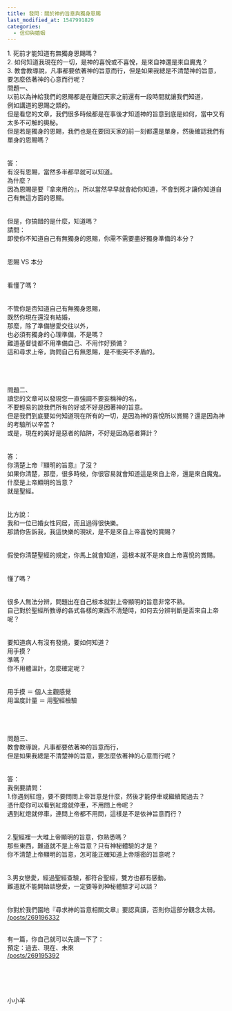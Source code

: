 ```yaml
---
title: 發問：關於神的旨意與獨身恩賜
last_modified_at: 1547991829
categories:
  - 信仰與婚姻
---
```


<p>1. 死前才能知道有無獨身恩賜嗎？<br>
2. 如何知道我現在的一切，是神的喜悅或不喜悅，是來自神還是來自魔鬼？<br>
3. 教會教導說，凡事都要依著神的旨意而行，但是如果我總是不清楚神的旨意，要怎麼依著神的心意而行呢？<br>
<!--more-->問題一、<br>
以前以為神給我們的恩賜都是在離回天家之前還有一段時間就讓我們知道，<br>
例如講道的恩賜之類的。<br>
但是看您的文章，我們很多時候都是在事後才知道神的旨意到底是如何，當中又有太多不可解的奧秘。<br>
但是若是獨身的恩賜，我們也是在要回天家的前一刻都還是單身，然後確認我們有單身的恩賜嗎？<br>
<br>
<br>
答：<br>
有沒有恩賜，當然多半都早就可以知道。<br>
為什麼？<br>
因為恩賜是要『拿來用的』，所以當然早早就會給你知道，不會到死才讓你知道自己有無這方面的恩賜。<br>
<br>
<br>
但是，你搞錯的是什麼，知道嗎？<br>
請問：<br>
即使你不知道自己有無獨身的恩賜，你需不需要盡好獨身準備的本分？<br>
<br>
<br>
恩賜 VS 本分<br>
<br>
<br>
看懂了嗎？<br>
<br>
<br>
不管你是否知道自己有無獨身恩賜，<br>
既然你現在還沒有結婚，<br>
那麼，除了準備戀愛交往以外，<br>
也必須有獨身的心理準備，不是嗎？<br>
難道基督徒都不用準備自己、不用作好預備？<br>
這和尋求上帝，詢問自己有無恩賜，是不衝突不矛盾的。<br>
<br>
<br>
<br>
<br>
問題二、<br>
讀您的文章可以發現您一直強調不要妄稱神的名，<br>
不要輕易的說我們所有的好或不好是因著神的旨意。<br>
但是我們到底要如何知道現在所有的一切，是因為神的喜悅所以賞賜？還是因為神的考驗所以辛苦？<br>
或是，現在的美好是惡者的陷阱，不好是因為惡者算計？<br>
<br>
<br>
答：<br>
你清楚上帝『顯明的旨意』了沒？<br>
如果你清楚，那麼，很多時候，你很容易就會知道這是來自上帝，還是來自魔鬼。<br>
什麼是上帝顯明的旨意？<br>
就是聖經。<br>
<br>
<br>
比方說：<br>
我和一位已婚女性同居，而且過得很快樂。<br>
那請你告訴我，我這快樂的現狀，是不是來自上帝喜悅的賞賜？<br>
<br>
<br>
假使你清楚聖經的規定，你馬上就會知道，這根本就不是來自上帝喜悅的賞賜。<br>
<br>
<br>
懂了嗎？<br>
<br>
<br>
很多人無法分辨，問題出在自己根本就對上帝顯明的旨意非常不熟。<br>
自己對於聖經所教導的各式各樣的東西不清楚時，如何去分辨判斷是否來自上帝呢？<br>
<br>
<br>
要知道病人有沒有發燒，要如何知道？<br>
用手摸？<br>
準嗎？<br>
你不用體溫計，怎麼確定呢？<br>
<br>
<br>
用手摸 ＝ 個人主觀感覺<br>
用溫度計量 ＝ 用聖經檢驗<br>
<br>
<br>
<br>
<br>
問題三、<br>
教會教導說，凡事都要依著神的旨意而行，<br>
但是如果我總是不清楚神的旨意，要怎麼依著神的心意而行呢？<br>
<br>
<br>
答：<br>
我倒要請問：<br>
1.你遇到紅燈，要不要問問上帝旨意是什麼，然後才能停車或繼續闖過去？<br>
憑什麼你可以看到紅燈就停車，不用問上帝呢？<br>
遇到紅燈就停車，連問上帝都不用問，這樣是不是依神旨意而行？<br>
<br>
<br>
2.聖經裡一大堆上帝顯明的旨意，你熟悉嗎？<br>
那些東西，難道就不是上帝旨意？只有神秘體驗的才是？<br>
你不清楚上帝顯明的旨意，怎可能正確知道上帝隱密的旨意呢？<br>
<br>
<br>
3.男女戀愛，經過聖經查驗，都符合聖經，雙方也都有感動。<br>
難道就不能開始談戀愛，一定要等到神秘體驗才可以談？<br>
<br>
<br>
你對於我們園地『尋求神的旨意相關文章』要認真讀，否則你這部分觀念太弱。<br>
<a href="/posts/269196332">/posts/269196332</a></p>

<p><br>
有一篇，你自己就可以先讀一下了：<br>
預定：過去、現在、未來<br>
<a href="/posts/269195392">/posts/269195392</a><br>
<br>
<br>
<br>
<br>
<br>
小小羊<br>
<br>
&nbsp;</p>

